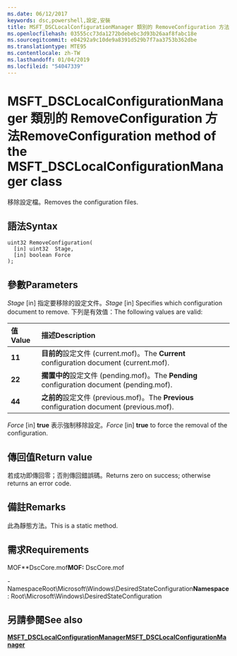 ```yaml
---
ms.date: 06/12/2017
keywords: dsc,powershell,設定,安裝
title: MSFT_DSCLocalConfigurationManager 類別的 RemoveConfiguration 方法
ms.openlocfilehash: 03555cc73da1272bdebebc3d93b26aaf8fabc18e
ms.sourcegitcommit: e04292a9c10de9a8391d529b7f7aa3753b362dbe
ms.translationtype: MTE95
ms.contentlocale: zh-TW
ms.lasthandoff: 01/04/2019
ms.locfileid: "54047339"
---
```

# <a name="removeconfiguration-method-of-the-msftdsclocalconfigurationmanager-class"></a><span data-ttu-id="fa039-103">MSFT_DSCLocalConfigurationManager 類別的 RemoveConfiguration 方法</span><span class="sxs-lookup"><span data-stu-id="fa039-103">RemoveConfiguration method of the MSFT_DSCLocalConfigurationManager class</span></span>

<span data-ttu-id="fa039-104">移除設定檔。</span><span class="sxs-lookup"><span data-stu-id="fa039-104">Removes the configuration files.</span></span>

## <a name="syntax"></a><span data-ttu-id="fa039-105">語法</span><span class="sxs-lookup"><span data-stu-id="fa039-105">Syntax</span></span>

```mof
uint32 RemoveConfiguration(
  [in] uint32  Stage,
  [in] boolean Force
);
```

## <a name="parameters"></a><span data-ttu-id="fa039-106">參數</span><span class="sxs-lookup"><span data-stu-id="fa039-106">Parameters</span></span>

<span data-ttu-id="fa039-107">*Stage* \[in\] 指定要移除的設定文件。</span><span class="sxs-lookup"><span data-stu-id="fa039-107">*Stage* \[in\] Specifies which configuration document to remove.</span></span> <span data-ttu-id="fa039-108">下列是有效值：</span><span class="sxs-lookup"><span data-stu-id="fa039-108">The following values are valid:</span></span>

|<span data-ttu-id="fa039-109">值</span><span class="sxs-lookup"><span data-stu-id="fa039-109">Value</span></span> |<span data-ttu-id="fa039-110">描述</span><span class="sxs-lookup"><span data-stu-id="fa039-110">Description</span></span> |
|:--- |:---|
|<span data-ttu-id="fa039-111">**1**</span><span class="sxs-lookup"><span data-stu-id="fa039-111">**1**</span></span> | <span data-ttu-id="fa039-112">**目前的**設定文件 (current.mof)。</span><span class="sxs-lookup"><span data-stu-id="fa039-112">The **Current** configuration document (current.mof).</span></span> |
|<span data-ttu-id="fa039-113">**2**</span><span class="sxs-lookup"><span data-stu-id="fa039-113">**2**</span></span> | <span data-ttu-id="fa039-114">**擱置中的**設定文件 (pending.mof)。</span><span class="sxs-lookup"><span data-stu-id="fa039-114">The **Pending** configuration document (pending.mof).</span></span>  |
|<span data-ttu-id="fa039-115">**4**</span><span class="sxs-lookup"><span data-stu-id="fa039-115">**4**</span></span> | <span data-ttu-id="fa039-116">**之前的**設定文件 (previous.mof)。</span><span class="sxs-lookup"><span data-stu-id="fa039-116">The **Previous** configuration document (previous.mof).</span></span> |

<span data-ttu-id="fa039-117">*Force* \[in\] **true** 表示強制移除設定。</span><span class="sxs-lookup"><span data-stu-id="fa039-117">*Force* \[in\] **true** to force the removal of the configuration.</span></span>

## <a name="return-value"></a><span data-ttu-id="fa039-118">傳回值</span><span class="sxs-lookup"><span data-stu-id="fa039-118">Return value</span></span>

<span data-ttu-id="fa039-119">若成功即傳回零；否則傳回錯誤碼。</span><span class="sxs-lookup"><span data-stu-id="fa039-119">Returns zero on success; otherwise returns an error code.</span></span>

## <a name="remarks"></a><span data-ttu-id="fa039-120">備註</span><span class="sxs-lookup"><span data-stu-id="fa039-120">Remarks</span></span>

<span data-ttu-id="fa039-121">此為靜態方法。</span><span class="sxs-lookup"><span data-stu-id="fa039-121">This is a static method.</span></span>

## <a name="requirements"></a><span data-ttu-id="fa039-122">需求</span><span class="sxs-lookup"><span data-stu-id="fa039-122">Requirements</span></span>

<span data-ttu-id="fa039-123">MOF\*\*DscCore.mof</span><span class="sxs-lookup"><span data-stu-id="fa039-123">**MOF:** DscCore.mof</span></span>

<span data-ttu-id="fa039-124">-NamespaceRoot\Microsoft\Windows\DesiredStateConfiguration</span><span class="sxs-lookup"><span data-stu-id="fa039-124">**Namespace**: Root\Microsoft\Windows\DesiredStateConfiguration</span></span>

## <a name="see-also"></a><span data-ttu-id="fa039-125">另請參閱</span><span class="sxs-lookup"><span data-stu-id="fa039-125">See also</span></span>

[<span data-ttu-id="fa039-126">**MSFT_DSCLocalConfigurationManager**</span><span class="sxs-lookup"><span data-stu-id="fa039-126">**MSFT_DSCLocalConfigurationManager**</span></span>](msft-dsclocalconfigurationmanager.md)
